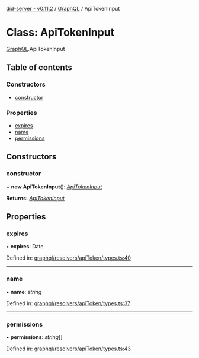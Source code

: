 [did-server - v0.11.2](../README.md) / [GraphQL](../modules/graphql.md) / ApiTokenInput

# Class: ApiTokenInput

[GraphQL](../modules/graphql.md).ApiTokenInput

## Table of contents

### Constructors

- [constructor](graphql.apitokeninput.md#constructor)

### Properties

- [expires](graphql.apitokeninput.md#expires)
- [name](graphql.apitokeninput.md#name)
- [permissions](graphql.apitokeninput.md#permissions)

## Constructors

### constructor

\+ **new ApiTokenInput**(): [*ApiTokenInput*](graphql.apitokeninput.md)

**Returns:** [*ApiTokenInput*](graphql.apitokeninput.md)

## Properties

### expires

• **expires**: Date

Defined in: [graphql/resolvers/apiToken/types.ts:40](https://github.com/Puzzlepart/did/blob/dev/server/graphql/resolvers/apiToken/types.ts#L40)

___

### name

• **name**: *string*

Defined in: [graphql/resolvers/apiToken/types.ts:37](https://github.com/Puzzlepart/did/blob/dev/server/graphql/resolvers/apiToken/types.ts#L37)

___

### permissions

• **permissions**: *string*[]

Defined in: [graphql/resolvers/apiToken/types.ts:43](https://github.com/Puzzlepart/did/blob/dev/server/graphql/resolvers/apiToken/types.ts#L43)
